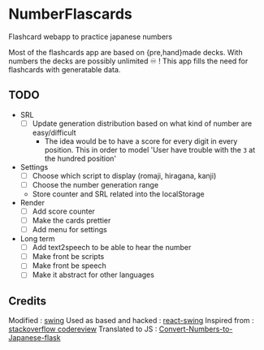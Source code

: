 # NumberFlascards

Flashcard webapp to practice japanese numbers

Most of the flashcards app are based on {pre,hand}made decks. With numbers the decks are possibly unlimited ♾ !
This app fills the need for flashcards with generatable data.

## TODO
- SRL
	- [ ] Update generation distribution based on what kind of number are easy/difficult
		- The idea would be to have a score for every digit in every position. This in order to model 'User have trouble with the `3` at the hundred position'
- Settings
	- [ ] Choose which script to display (romaji, hiragana, kanji)
	- [ ] Choose the number generation range
	- Store counter and SRL related into the localStorage
- Render
	- [ ] Add score counter
	- [ ] Make the cards prettier
	- [ ] Add menu for settings
- Long term
	- [ ] Add text2speech to be able to hear the number
	- [ ] Make front be scripts
	- [ ] Make front be speech
	- [ ] Make it abstract for other languages

## Credits
Modified : [swing](https://github.com/gajus/swing)
Used as based and hacked : [react-swing](https://github.com/ssanjun/react-swing)
Inspired from : [stackoverflow codereview](https://codereview.stackexchange.com/questions/78278/simplistic-flash-card-web-app)
Translated to JS : [Convert-Numbers-to-Japanese-flask](https://github.com/Greatdane/Convert-Numbers-to-Japanese-flask)